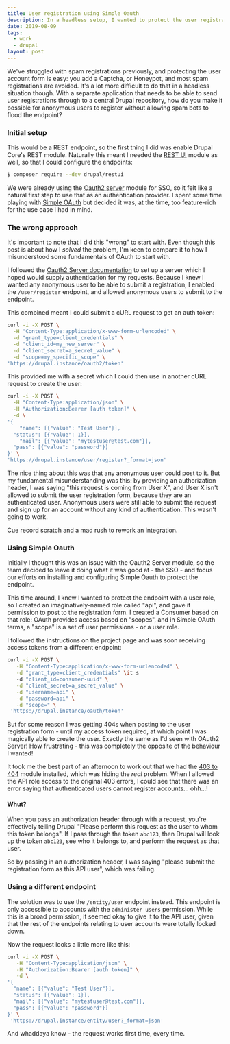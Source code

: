 ```yaml
---
title: User registration using Simple Oauth
description: In a headless setup, I wanted to protect the user registration endpoint from being accessed by unauthenticated users. I achieved it using the Simple Oauth module.
date: 2019-08-09
tags:
  - work
  - drupal
layout: post
---
```

We've struggled with spam registrations previously, and protecting the user account form is easy: you add a Captcha, or Honeypot, and most spam registrations are avoided. It's a lot more difficult to do that in a headless situation though. With a separate application that needs to be able to send user registrations through to a central Drupal repository, how do you make it possible for anonymous users to register without allowing spam bots to flood the endpoint?

### Initial setup

This would be a REST endpoint, so the first thing I did was enable Drupal Core's REST module. Naturally this meant I needed the [REST UI](https://drupal.org/project/restui) module as well, so that I could configure the endpoints:

```bash
$ composer require --dev drupal/restui
```

We were already using the [Oauth2 server](https://drupal.org/project/oauth2_server) module for SSO, so it felt like a natural first step to use that as an authentication provider. I spent some time playing with [Simple OAuth](https://drupal.org/project/simple_oauth) but decided it was, at the time, too feature-rich for the use case I had in mind.

### The wrong approach

It's important to note that I did this "wrong" to start with. Even though this post is about how I _solved_ the problem, I'm keen to compare it to how I misunderstood some fundamentals of OAuth to start with.

I followed the [Oauth2 Server documentation](https://www.drupal.org/node/1938218) to set up a server which I hoped would supply authentication for my requests. Because I knew I wanted any anonymous user to be able to submit a registration, I enabled the `/user/register` endpoint, and allowed anonymous users to submit to the endpoint.

This combined meant I could submit a cURL request to get an auth token:

```bash
curl -i -X POST \
  -H "Content-Type:application/x-www-form-urlencoded" \
  -d "grant_type=client_credentials" \
  -d "client_id=my_new_server" \
  -d "client_secret=a_secret_value" \
  -d "scope=my_specific_scope" \
'https://drupal.instance/oauth2/token'
```

This provided me with a secret which I could then use in another cURL request to create the user:

```bash
curl -i -X POST \
  -H "Content-Type:application/json" \
  -H "Authorization:Bearer [auth token]" \
  -d \
'{
	"name": [{"value": "Test User"}],
  "status": [{"value": 1}],
	"mail": [{"value": "mytestuser@test.com"}],
  "pass": [{"value": "password"}]
}' \
'https://drupal.instance/user/register?_format=json'
```

The nice thing about this was that any anonymous user could post to it. But my fundamental misunderstanding was this: by providing an authorization header, I was saying "this request is coming from User X", and User X isn't allowed to submit the user registration form, because they are an authenticated user. Anonymous users were still able to submit the request and sign up for an account without any kind of authentication. This wasn't going to work.

Cue record scratch and a mad rush to rework an integration.

### Using Simple Oauth

Initially I thought this was an issue with the Oauth2 Server module, so the team decided to leave it doing what it was good at - the SSO - and focus our efforts on installing and configuring Simple Oauth to protect the endpoint.

This time around, I knew I wanted to protect the endpoint with a user role, so I created an imaginatively-named role called "api", and gave it permission to post to the registration form. I created a Consumer based on that role: OAuth provides access based on "scopes", and in Simple OAuth terms, a "scope" is a set of user permissions - or a user role.

I followed the instructions on the project page and was soon receiving access tokens from a different endpoint:

```bash
curl -i -X POST \
   -H "Content-Type:application/x-www-form-urlencoded" \
   -d "grant_type=client_credentials" \it s
   -d "client_id=consumer-uuid" \
   -d "client_secret=a_secret_value" \
   -d "username=api" \
   -d "password=api" \
   -d "scope=" \
 'https://drupal.instance/oauth/token'
```

But for some reason I was getting 404s when posting to the user registration form - until my access token required, at which point I was magically able to create the user. Exactly the same as I'd seen with OAuth2 Server! How frustrating - this was completely the opposite of the behaviour I wanted!

It took me the best part of an afternoon to work out that we had the [403 to 404](https://www.drupal.org/project/m4032404) module installed, which was hiding the _real_ problem. When I allowed the API role access to the original 403 errors, I could see that there was an error saying that authenticated users cannot register accounts... ohh...!

#### Whut?

When you pass an authorization header through with a request, you're effectively telling Drupal "Please perform this request as the user to whom this token belongs". If I pass through the token `abc123`, then Drupal will look up the token `abc123`, see who it belongs to, and perform the request as that user.

So by passing in an authorization header, I was saying "please submit the registration form as this API user", which was failing.

### Using a different endpoint

The solution was to use the `/entity/user` endpoint instead. This endpoint is only accessible to accounts with the `administer users` permission. While this is a broad permission, it seemed okay to give it to the API user, given that the rest of the endpoints relating to user accounts were totally locked down.

Now the request looks a little more like this:

```bash
curl -i -X POST \
   -H "Content-Type:application/json" \
   -H "Authorization:Bearer [auth token]" \
   -d \
'{
  "name": [{"value": "Test User"}],
  "status": [{"value": 1}],
  "mail": [{"value": "mytestuser@test.com"}],
  "pass": [{"value": "password"}]
}' \
 'https://drupal.instance/entity/user?_format=json'
```

And whaddaya know - the request works first time, every time.
